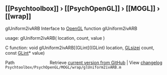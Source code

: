## [[Psychtoolbox]] &#8250; [[PsychOpenGL]] &#8250; [[MOGL]] &#8250; [[wrap]]

glUniform2ivARB  Interface to [OpenGL](OpenGL) function glUniform2ivARB  
  
usage:  glUniform2ivARB( location, count, value )  
  
C function:  void glUniform2ivARB[(GLint]((GLint) location, [GLsizei](GLsizei) count, const [GLint](GLint)\* value)  




<div class="code_header" style="text-align:right;">
  <span style="float:left;">Path&nbsp;&nbsp;</span> <span class="counter">Retrieve <a href=
  "https://raw.github.com/Psychtoolbox-3/Psychtoolbox-3/beta/Psychtoolbox/PsychOpenGL/MOGL/wrap/glUniform2ivARB.m">current version from GitHub</a> | View <a href=
  "https://github.com/Psychtoolbox-3/Psychtoolbox-3/commits/beta/Psychtoolbox/PsychOpenGL/MOGL/wrap/glUniform2ivARB.m">changelog</a></span>
</div>
<div class="code">
  <code>Psychtoolbox/PsychOpenGL/MOGL/wrap/glUniform2ivARB.m</code>
</div>

